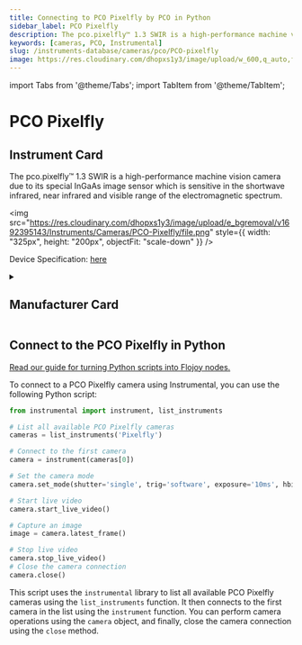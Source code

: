 ```yaml
---
title: Connecting to PCO Pixelfly by PCO in Python
sidebar_label: PCO Pixelfly
description: The pco.pixelfly™ 1.3 SWIR is a high-performance machine vision camera due to its special InGaAs image sensor which is sensitive in the shortwave infrared, near infrared and visible range of the electromagnetic spectrum.
keywords: [cameras, PCO, Instrumental]
slug: /instruments-database/cameras/pco/PCO-pixelfly
image: https://res.cloudinary.com/dhopxs1y3/image/upload/w_600,q_auto,f_auto/e_bgremoval/v1692395143/Instruments/Cameras/PCO-Pixelfly/file.jpg
---
```


import Tabs from '@theme/Tabs';
import TabItem from '@theme/TabItem';

# PCO Pixelfly

## Instrument Card

<div className="flex">

<div>

The pco.pixelfly™ 1.3 SWIR is a high-performance machine vision camera due to its special InGaAs image sensor which is sensitive in the shortwave infrared, near infrared and visible range of the electromagnetic spectrum.

</div>

<img src="https://res.cloudinary.com/dhopxs1y3/image/upload/e_bgremoval/v1692395143/Instruments/Cameras/PCO-Pixelfly/file.png" style={{ width: "325px", height: "200px", objectFit: "scale-down" }} />

</div>

<div className="flex text-center">

<p>Device Specification: <a target="\_blank" href="https://www.pco.de/fileadmin/user_upload/pco-product_sheets/FL_PCOPIXELFLY13SWIR_V101.pdf">here</a></p>

</div>

<details style={{ marginTop: "15px"}}>
<summary><h2>Manufacturer Card</h2></summary>

<img src="https://res.cloudinary.com/dhopxs1y3/image/upload/v1692806161/Instruments/Vendor%20Logos/PCO.png" style={{ width: "100%", height: "170px",objectFit: "scale-down" }} />

**PCO** is one of the leading manufacturers of scientific **cameras**: sCMOS & Highspeed **camera** systems, developed and produced in Kelheim Bavaria Germany.

<ul>
  <li>Headquarters: Germany</li>
  <li>Yearly Revenue (millions, USD): 7.0</li>
  <li>Vendor Website: <a href="https://www.pco-tech.com">here</a></li>
</ul>
</details>

## Connect to the PCO Pixelfly in Python

[Read our guide for turning Python scripts into Flojoy nodes.](https://docs.flojoy.ai/custom-nodes/creating-custom-node/)
<Tabs>
<TabItem value="Instrumental" label="Instrumental">

To connect to a PCO Pixelfly camera using Instrumental, you can use the following Python script:

```python
from instrumental import instrument, list_instruments

# List all available PCO Pixelfly cameras
cameras = list_instruments('Pixelfly')

# Connect to the first camera
camera = instrument(cameras[0])

# Set the camera mode
camera.set_mode(shutter='single', trig='software', exposure='10ms', hbin=1, vbin=1, gain='low', depth=12)

# Start live video
camera.start_live_video()

# Capture an image
image = camera.latest_frame()

# Stop live video
camera.stop_live_video()
# Close the camera connection
camera.close()
```

This script uses the `instrumental` library to list all available PCO Pixelfly cameras using the `list_instruments` function. It then connects to the first camera in the list using the `instrument` function. You can perform camera operations using the `camera` object, and finally, close the camera connection using the `close` method.

</TabItem>
</Tabs>